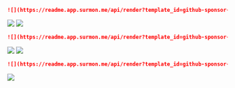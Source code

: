 ```markdown
![](https://readme.app.surmon.me/api/render?template_id=github-sponsor-button&props.username=<github_username>&svg.width=200&svg.height=50)
```

![](https://readme.app.surmon.me/api/render?template_id=github-sponsor-button&props.username=surmon-china&svg.width=200&svg.height=50)
![](https://readme.app.surmon.me/api/render?template_id=github-sponsor-button&props.username=surmon-china&props.animation=true&svg.width=200&svg.height=50)

```markdown
![](https://readme.app.surmon.me/api/render?template_id=github-sponsor-button&props.username=<github_username>&props.lineStyle=true&svg.width=200&svg.height=50)
```

![](https://readme.app.surmon.me/api/render?template_id=github-sponsor-button&props.username=surmon-china&props.lineStyle=true&svg.width=220&svg.height=46)
![](https://readme.app.surmon.me/api/render?template_id=github-sponsor-button&props.username=surmon-china&props.animation=true&props.lineStyle=true&svg.width=220&svg.height=46)

```markdown
![](https://readme.app.surmon.me/api/render?template_id=github-sponsor-button&props.username=<github_username>&props.radius=8&props.text=BE%20SPONSOR&svg.width=260&svg.height=50)
```

![](https://readme.app.surmon.me/api/render?template_id=github-sponsor-button&props.username=surmon-china&props.radius=8&props.text=Be%20Sponsor&svg.width=260&svg.height=50)
